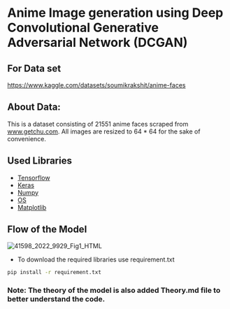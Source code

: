 # Anime Image generation using Deep Convolutional Generative Adversarial Network (DCGAN)




## For Data set
https://www.kaggle.com/datasets/soumikrakshit/anime-faces


## About Data:

This is a dataset consisting of 21551 anime faces scraped from www.getchu.com. All images are resized to 64 * 64 for the sake of convenience.


## Used Libraries

- [Tensorflow](https://www.tensorflow.org/)
- [Keras](https://keras.io/)
- [Numpy](https://numpy.org/)
- [OS](https://docs.python.org/3/library/os.html)
- [Matplotlib](https://matplotlib.org/)


## Flow of the Model

![41598_2022_9929_Fig1_HTML](https://github.com/aliabbas30/Anime_generator_using_DC_GAN/assets/102746791/a33a4cf3-7546-4678-b643-6f2935611dea)


- To download the required libraries use requirement.txt
```bash
pip install -r requirement.txt
```


### Note: The theory of the model is also added Theory.md file to better understand the code. 

